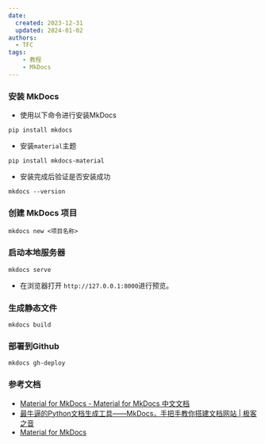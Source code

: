 ```yaml
---
date:
  created: 2023-12-31
  updated: 2024-01-02
authors:
  - TFC
tags:
    - 教程
    - MkDocs
---
```


### 安装 MkDocs

- 使用以下命令进行安装MkDocs
```shell
pip install mkdocs
```

- 安装`material`主题
```shell
pip install mkdocs-material
```

- 安装完成后验证是否安装成功
```shell
mkdocs --version
```

### 创建 MkDocs 项目
```shell
mkdocs new <项目名称>
```

### 启动本地服务器
```shell
mkdocs serve
```
- 在浏览器打开 `http://127.0.0.1:8000`进行预览。

### 生成静态文件
```shell
mkdocs build
```

### 部署到Github
```shell
mkdocs gh-deploy
```

### 参考文档
- [Material for MkDocs - Material for MkDocs 中文文档](https://mkdoc-material.llango.com/)
- [最牛逼的Python文档生成工具——MkDocs，手把手教你搭建文档网站 | 极客之音](https://www.bmabk.com/index.php/post/311224.html)
- [Material for MkDocs](https://squidfunk.github.io/mkdocs-material/)